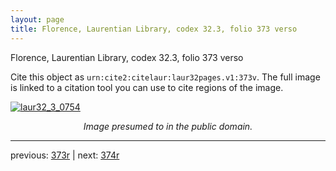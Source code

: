 ```yaml
---
layout: page
title: Florence, Laurentian Library, codex 32.3, folio 373 verso
---
```


Florence, Laurentian Library, codex 32.3, folio 373 verso

Cite this object as `urn:cite2:citelaur:laur32pages.v1:373v`.  The full image is linked to a citation tool you can use to cite regions of the image.

[![laur32_3_0754](http://www.homermultitext.org/iipsrv?IIIF=/project/homer/pyramidal/deepzoom/citelaur/laur32imgs/v1/laur32_3_0754.tif/full/800,/0/default.jpg)](http://www.homermultitext.org/ict2/?urn=urn:cite2:citelaur:laur32imgs.v1:laur32_3_0754) 

<p style="text-align: center; font-style: italic;">Image presumed to in the public domain.</p>

---

previous: [373r](../373r/) | next: [374r](../374r/)